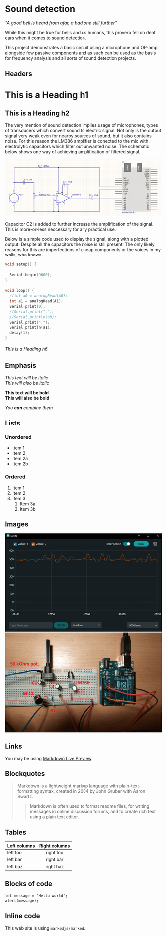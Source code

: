 # Sound detection

*"A good bell is heard from afar, a bad one still further"*

While this might be true for bells and us humans, this proverb fell on deaf ears when it comes to sound detection.

This project demonstrates a basic circuit using a microphone and OP-amp alongside few passive components and as such can be used as the basis for frequency analysis and all sorts of sound detection projects.

## Headers

# This is a Heading h1
## This is a Heading h2

The very mention of sound detection implies usage of microphones, types of transducers which convert sound to electric signal. Not only is the output signal very weak even for nearby sources of sound, but it also contains noise. For this reason the LM386 amplifier is conected to the mic with electrolytic capacitors which filter out unwanted noise. The schematic below shows one way of achieving amplification of filtered signal.

![This is an alt text.](op_amp_srkt.png "Circuit diagram.")

Capacitor C2 is added to further increase the amplification of the signal. This is more-or-less neccessary for any practical use.

Below is a simple code used to display the signal, along with a plotted output. Despite all the capacitors the noise is still present! The only likely reasons for this are imperfections of cheap components or the voices in my walls, who knows.

```c
void setup() {

  Serial.begin(9600);
}

void loop() {
  //int a0 = analogRead(A0);
  int a1 = analogRead(A1);
  Serial.print(0);
  //Serial.print(",");
  //Serial.println(a0);
  Serial.print(",");
  Serial.println(a1);
  delay(1);
}
```
###### This is a Heading h6

## Emphasis

*This text will be italic*  
_This will also be italic_

**This text will be bold**  
__This will also be bold__

_You **can** combine them_

## Lists

### Unordered

* Item 1
* Item 2
* Item 2a
* Item 2b

### Ordered

1. Item 1
2. Item 2
3. Item 3
    1. Item 3a
    2. Item 3b

## Images

![This is an alt text.](val12.png "Signal detected at analog pin 0.")
![This is an alt text.](op_amp_srkt_tagged.png "Live circuit reaction.")

## Links

You may be using [Markdown Live Preview](https://markdownlivepreview.com/).

## Blockquotes

> Markdown is a lightweight markup language with plain-text-formatting syntax, created in 2004 by John Gruber with Aaron Swartz.
>
>> Markdown is often used to format readme files, for writing messages in online discussion forums, and to create rich text using a plain text editor.

## Tables

| Left columns  | Right columns |
| ------------- |:-------------:|
| left foo      | right foo     |
| left bar      | right bar     |
| left baz      | right baz     |

## Blocks of code

```
let message = 'Hello world';
alert(message);
```

## Inline code

This web site is using `markedjs/marked`.

